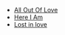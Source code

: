 * [All Out Of Love](All%20Out%20Of%20Love)
* [Here I Am](Here%20I%20Am)
* [Lost in love](Lost%20in%20love)